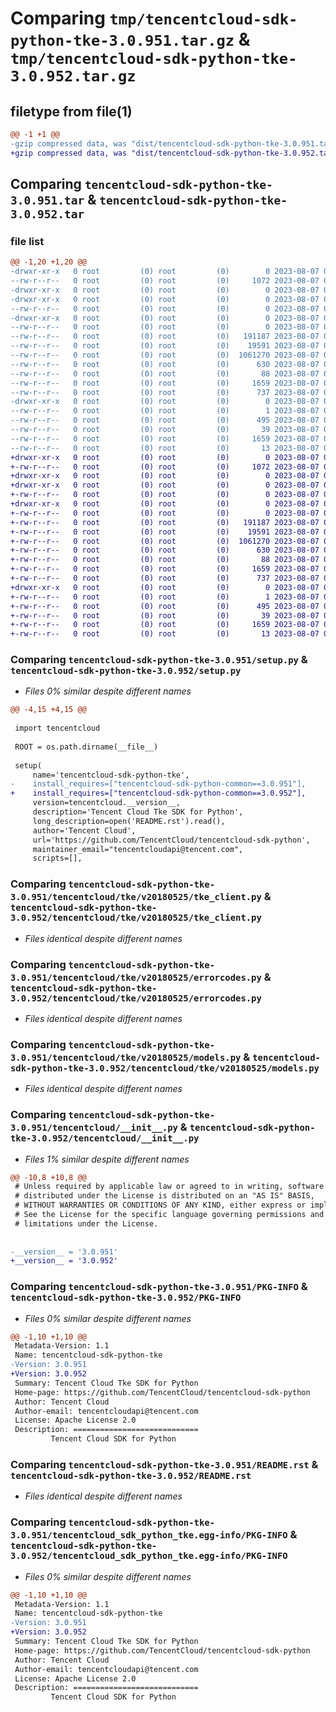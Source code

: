 # Comparing `tmp/tencentcloud-sdk-python-tke-3.0.951.tar.gz` & `tmp/tencentcloud-sdk-python-tke-3.0.952.tar.gz`

## filetype from file(1)

```diff
@@ -1 +1 @@
-gzip compressed data, was "dist/tencentcloud-sdk-python-tke-3.0.951.tar", last modified: Mon Aug  7 00:36:43 2023, max compression
+gzip compressed data, was "dist/tencentcloud-sdk-python-tke-3.0.952.tar", last modified: Mon Aug  7 09:04:57 2023, max compression
```

## Comparing `tencentcloud-sdk-python-tke-3.0.951.tar` & `tencentcloud-sdk-python-tke-3.0.952.tar`

### file list

```diff
@@ -1,20 +1,20 @@
-drwxr-xr-x   0 root         (0) root         (0)        0 2023-08-07 00:36:43.000000 tencentcloud-sdk-python-tke-3.0.951/
--rw-r--r--   0 root         (0) root         (0)     1072 2023-08-07 00:36:43.000000 tencentcloud-sdk-python-tke-3.0.951/setup.py
-drwxr-xr-x   0 root         (0) root         (0)        0 2023-08-07 00:36:43.000000 tencentcloud-sdk-python-tke-3.0.951/tencentcloud/
-drwxr-xr-x   0 root         (0) root         (0)        0 2023-08-07 00:36:43.000000 tencentcloud-sdk-python-tke-3.0.951/tencentcloud/tke/
--rw-r--r--   0 root         (0) root         (0)        0 2023-08-07 00:36:43.000000 tencentcloud-sdk-python-tke-3.0.951/tencentcloud/tke/__init__.py
-drwxr-xr-x   0 root         (0) root         (0)        0 2023-08-07 00:36:43.000000 tencentcloud-sdk-python-tke-3.0.951/tencentcloud/tke/v20180525/
--rw-r--r--   0 root         (0) root         (0)        0 2023-08-07 00:36:43.000000 tencentcloud-sdk-python-tke-3.0.951/tencentcloud/tke/v20180525/__init__.py
--rw-r--r--   0 root         (0) root         (0)   191187 2023-08-07 00:36:43.000000 tencentcloud-sdk-python-tke-3.0.951/tencentcloud/tke/v20180525/tke_client.py
--rw-r--r--   0 root         (0) root         (0)    19591 2023-08-07 00:36:43.000000 tencentcloud-sdk-python-tke-3.0.951/tencentcloud/tke/v20180525/errorcodes.py
--rw-r--r--   0 root         (0) root         (0)  1061270 2023-08-07 00:36:43.000000 tencentcloud-sdk-python-tke-3.0.951/tencentcloud/tke/v20180525/models.py
--rw-r--r--   0 root         (0) root         (0)      630 2023-08-07 00:36:43.000000 tencentcloud-sdk-python-tke-3.0.951/tencentcloud/__init__.py
--rw-r--r--   0 root         (0) root         (0)       88 2023-08-07 00:36:43.000000 tencentcloud-sdk-python-tke-3.0.951/setup.cfg
--rw-r--r--   0 root         (0) root         (0)     1659 2023-08-07 00:36:43.000000 tencentcloud-sdk-python-tke-3.0.951/PKG-INFO
--rw-r--r--   0 root         (0) root         (0)      737 2023-08-07 00:36:43.000000 tencentcloud-sdk-python-tke-3.0.951/README.rst
-drwxr-xr-x   0 root         (0) root         (0)        0 2023-08-07 00:36:43.000000 tencentcloud-sdk-python-tke-3.0.951/tencentcloud_sdk_python_tke.egg-info/
--rw-r--r--   0 root         (0) root         (0)        1 2023-08-07 00:36:43.000000 tencentcloud-sdk-python-tke-3.0.951/tencentcloud_sdk_python_tke.egg-info/dependency_links.txt
--rw-r--r--   0 root         (0) root         (0)      495 2023-08-07 00:36:43.000000 tencentcloud-sdk-python-tke-3.0.951/tencentcloud_sdk_python_tke.egg-info/SOURCES.txt
--rw-r--r--   0 root         (0) root         (0)       39 2023-08-07 00:36:43.000000 tencentcloud-sdk-python-tke-3.0.951/tencentcloud_sdk_python_tke.egg-info/requires.txt
--rw-r--r--   0 root         (0) root         (0)     1659 2023-08-07 00:36:43.000000 tencentcloud-sdk-python-tke-3.0.951/tencentcloud_sdk_python_tke.egg-info/PKG-INFO
--rw-r--r--   0 root         (0) root         (0)       13 2023-08-07 00:36:43.000000 tencentcloud-sdk-python-tke-3.0.951/tencentcloud_sdk_python_tke.egg-info/top_level.txt
+drwxr-xr-x   0 root         (0) root         (0)        0 2023-08-07 09:04:57.000000 tencentcloud-sdk-python-tke-3.0.952/
+-rw-r--r--   0 root         (0) root         (0)     1072 2023-08-07 09:04:57.000000 tencentcloud-sdk-python-tke-3.0.952/setup.py
+drwxr-xr-x   0 root         (0) root         (0)        0 2023-08-07 09:04:57.000000 tencentcloud-sdk-python-tke-3.0.952/tencentcloud/
+drwxr-xr-x   0 root         (0) root         (0)        0 2023-08-07 09:04:57.000000 tencentcloud-sdk-python-tke-3.0.952/tencentcloud/tke/
+-rw-r--r--   0 root         (0) root         (0)        0 2023-08-07 09:04:57.000000 tencentcloud-sdk-python-tke-3.0.952/tencentcloud/tke/__init__.py
+drwxr-xr-x   0 root         (0) root         (0)        0 2023-08-07 09:04:57.000000 tencentcloud-sdk-python-tke-3.0.952/tencentcloud/tke/v20180525/
+-rw-r--r--   0 root         (0) root         (0)        0 2023-08-07 09:04:57.000000 tencentcloud-sdk-python-tke-3.0.952/tencentcloud/tke/v20180525/__init__.py
+-rw-r--r--   0 root         (0) root         (0)   191187 2023-08-07 09:04:57.000000 tencentcloud-sdk-python-tke-3.0.952/tencentcloud/tke/v20180525/tke_client.py
+-rw-r--r--   0 root         (0) root         (0)    19591 2023-08-07 09:04:57.000000 tencentcloud-sdk-python-tke-3.0.952/tencentcloud/tke/v20180525/errorcodes.py
+-rw-r--r--   0 root         (0) root         (0)  1061270 2023-08-07 09:04:57.000000 tencentcloud-sdk-python-tke-3.0.952/tencentcloud/tke/v20180525/models.py
+-rw-r--r--   0 root         (0) root         (0)      630 2023-08-07 09:04:57.000000 tencentcloud-sdk-python-tke-3.0.952/tencentcloud/__init__.py
+-rw-r--r--   0 root         (0) root         (0)       88 2023-08-07 09:04:57.000000 tencentcloud-sdk-python-tke-3.0.952/setup.cfg
+-rw-r--r--   0 root         (0) root         (0)     1659 2023-08-07 09:04:57.000000 tencentcloud-sdk-python-tke-3.0.952/PKG-INFO
+-rw-r--r--   0 root         (0) root         (0)      737 2023-08-07 09:04:57.000000 tencentcloud-sdk-python-tke-3.0.952/README.rst
+drwxr-xr-x   0 root         (0) root         (0)        0 2023-08-07 09:04:57.000000 tencentcloud-sdk-python-tke-3.0.952/tencentcloud_sdk_python_tke.egg-info/
+-rw-r--r--   0 root         (0) root         (0)        1 2023-08-07 09:04:57.000000 tencentcloud-sdk-python-tke-3.0.952/tencentcloud_sdk_python_tke.egg-info/dependency_links.txt
+-rw-r--r--   0 root         (0) root         (0)      495 2023-08-07 09:04:57.000000 tencentcloud-sdk-python-tke-3.0.952/tencentcloud_sdk_python_tke.egg-info/SOURCES.txt
+-rw-r--r--   0 root         (0) root         (0)       39 2023-08-07 09:04:57.000000 tencentcloud-sdk-python-tke-3.0.952/tencentcloud_sdk_python_tke.egg-info/requires.txt
+-rw-r--r--   0 root         (0) root         (0)     1659 2023-08-07 09:04:57.000000 tencentcloud-sdk-python-tke-3.0.952/tencentcloud_sdk_python_tke.egg-info/PKG-INFO
+-rw-r--r--   0 root         (0) root         (0)       13 2023-08-07 09:04:57.000000 tencentcloud-sdk-python-tke-3.0.952/tencentcloud_sdk_python_tke.egg-info/top_level.txt
```

### Comparing `tencentcloud-sdk-python-tke-3.0.951/setup.py` & `tencentcloud-sdk-python-tke-3.0.952/setup.py`

 * *Files 0% similar despite different names*

```diff
@@ -4,15 +4,15 @@
 
 import tencentcloud
 
 ROOT = os.path.dirname(__file__)
 
 setup(
     name='tencentcloud-sdk-python-tke',
-    install_requires=["tencentcloud-sdk-python-common==3.0.951"],
+    install_requires=["tencentcloud-sdk-python-common==3.0.952"],
     version=tencentcloud.__version__,
     description='Tencent Cloud Tke SDK for Python',
     long_description=open('README.rst').read(),
     author='Tencent Cloud',
     url='https://github.com/TencentCloud/tencentcloud-sdk-python',
     maintainer_email="tencentcloudapi@tencent.com",
     scripts=[],
```

### Comparing `tencentcloud-sdk-python-tke-3.0.951/tencentcloud/tke/v20180525/tke_client.py` & `tencentcloud-sdk-python-tke-3.0.952/tencentcloud/tke/v20180525/tke_client.py`

 * *Files identical despite different names*

### Comparing `tencentcloud-sdk-python-tke-3.0.951/tencentcloud/tke/v20180525/errorcodes.py` & `tencentcloud-sdk-python-tke-3.0.952/tencentcloud/tke/v20180525/errorcodes.py`

 * *Files identical despite different names*

### Comparing `tencentcloud-sdk-python-tke-3.0.951/tencentcloud/tke/v20180525/models.py` & `tencentcloud-sdk-python-tke-3.0.952/tencentcloud/tke/v20180525/models.py`

 * *Files identical despite different names*

### Comparing `tencentcloud-sdk-python-tke-3.0.951/tencentcloud/__init__.py` & `tencentcloud-sdk-python-tke-3.0.952/tencentcloud/__init__.py`

 * *Files 1% similar despite different names*

```diff
@@ -10,8 +10,8 @@
 # Unless required by applicable law or agreed to in writing, software
 # distributed under the License is distributed on an "AS IS" BASIS,
 # WITHOUT WARRANTIES OR CONDITIONS OF ANY KIND, either express or implied.
 # See the License for the specific language governing permissions and
 # limitations under the License.
 
 
-__version__ = '3.0.951'
+__version__ = '3.0.952'
```

### Comparing `tencentcloud-sdk-python-tke-3.0.951/PKG-INFO` & `tencentcloud-sdk-python-tke-3.0.952/PKG-INFO`

 * *Files 0% similar despite different names*

```diff
@@ -1,10 +1,10 @@
 Metadata-Version: 1.1
 Name: tencentcloud-sdk-python-tke
-Version: 3.0.951
+Version: 3.0.952
 Summary: Tencent Cloud Tke SDK for Python
 Home-page: https://github.com/TencentCloud/tencentcloud-sdk-python
 Author: Tencent Cloud
 Author-email: tencentcloudapi@tencent.com
 License: Apache License 2.0
 Description: ============================
         Tencent Cloud SDK for Python
```

### Comparing `tencentcloud-sdk-python-tke-3.0.951/README.rst` & `tencentcloud-sdk-python-tke-3.0.952/README.rst`

 * *Files identical despite different names*

### Comparing `tencentcloud-sdk-python-tke-3.0.951/tencentcloud_sdk_python_tke.egg-info/PKG-INFO` & `tencentcloud-sdk-python-tke-3.0.952/tencentcloud_sdk_python_tke.egg-info/PKG-INFO`

 * *Files 0% similar despite different names*

```diff
@@ -1,10 +1,10 @@
 Metadata-Version: 1.1
 Name: tencentcloud-sdk-python-tke
-Version: 3.0.951
+Version: 3.0.952
 Summary: Tencent Cloud Tke SDK for Python
 Home-page: https://github.com/TencentCloud/tencentcloud-sdk-python
 Author: Tencent Cloud
 Author-email: tencentcloudapi@tencent.com
 License: Apache License 2.0
 Description: ============================
         Tencent Cloud SDK for Python
```

